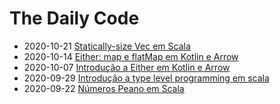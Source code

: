 # The Daily Code

* 2020-10-21 [Statically-size Vec em Scala](https://youtu.be/3OshhmHSrug)
* 2020-10-14 [Either: map e flatMap em Kotlin e Arrow](https://youtu.be/P2KttAKytyg)
* 2020-10-07 [Introdução a Either em Kotlin e Arrow](https://youtu.be/qZXhcbWcrbA)
* 2020-09-29 [Introdução a type level programming em scala](https://youtu.be/dkNHNiPhhAU)
* 2020-09-22 [Números Peano em Scala](https://youtu.be/K4gdv2Xa4D0)
